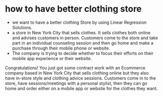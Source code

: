 # how to have better clothing store

* we want to have a better clothing Store by using Linear Regression Solutions.
* a store in New York City that sells clothes. It sells clothes both online and advises customers in person. Customers come to the store and take part in an individual counseling session and then go home and make a purchase through their mobile phone or website.
* The company is trying to decide whether to focus their efforts on their mobile app experience or their website.



Congratulations! You just got some contract work with an Ecommerce company based in New York City that sells clothing online but they also have in-store style and clothing advice sessions. Customers come in to the store, have sessions/meetings with a personal stylist, then they can go home and order either on a mobile app or website for the clothes they want.


